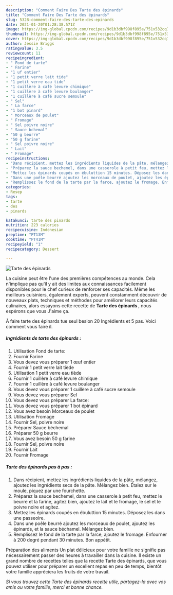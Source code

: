 ```yaml
---
description: "Comment Faire Des Tarte des épinards"
title: "Comment Faire Des Tarte des épinards"
slug: 5328-comment-faire-des-tarte-des-epinards
date: 2021-01-20T01:28:38.571Z
image: https://img-global.cpcdn.com/recipes/9d1b3dbf998f895e/751x532cq70/tarte-des-epinards-photo-principale-de-la-recette.jpg
thumbnail: https://img-global.cpcdn.com/recipes/9d1b3dbf998f895e/751x532cq70/tarte-des-epinards-photo-principale-de-la-recette.jpg
cover: https://img-global.cpcdn.com/recipes/9d1b3dbf998f895e/751x532cq70/tarte-des-epinards-photo-principale-de-la-recette.jpg
author: Jessie Briggs
ratingvalue: 3.5
reviewcount: 11
recipeingredient:
- " Fond de tarte"
- " Farine"
- "1 uf entier"
- "1 petit verre lait tide"
- "1 petit verre eau tide"
- "1 cuillère à café levure chimique"
- "1 cuillère à café levure boulanger"
- "1 cuillère à café sucre semoule"
- " Sel"
- " La farce"
- "1 bot pinard"
- " Morceaux de poulet"
- " Fromage"
- " Sel poivre noire"
- " Sauce bchemal"
- "50 g beurre"
- "50 g farine"
- " Sel poivre noire"
- " Lait"
- " Fromage"
recipeinstructions:
- "Dans récipient, mettez les ingrédients liquides de la pâte, mélangez, ajoutez les ingrédients secs de la pâte. Mélangez bien. Étalez sur le moule, piquez par une fourchette."
- "Préparez la sauce bechemel, dans une casserole à petit feu, mettez le beurre et la farine, agitez bien, ajoutez le lait et le fromage, le sel et le poivre noire et agitez."
- "Mettez les épinards coupés en ébuluttion 15 minutes. Déposez les dans une passeoire."
- "Dans une poêle beurré ajoutez les morceaux de poulet, ajoutez les épinards, et la sauce béchamel. Mélangez bien."
- "Remplissez le fond de la tarte par la farce, ajoutez le fromage. Enfourner à 200 degré pendant 30 minutes. Bon appétit."
categories:
- Resep
tags:
- tarte
- des
- pinards

katakunci: tarte des pinards 
nutrition: 223 calories
recipecuisine: Indonesian
preptime: "PT13M"
cooktime: "PT41M"
recipeyield: "1"
recipecategory: Dessert

---
```



![Tarte des épinards](https://img-global.cpcdn.com/recipes/9d1b3dbf998f895e/751x532cq70/tarte-des-epinards-photo-principale-de-la-recette.jpg)

La cuisine peut être l'une des premières compétences au monde. Cela n'implique pas qu'il y ait des limites aux connaissances facilement disponibles pour le chef curieux de renforcer ses capacités. Même les meilleurs cuisiniers, également experts, peuvent constamment découvrir de nouveaux plats, techniques et méthodes pour améliorer leurs capacités culinaires, alors essayons cette recette de <strong> Tarte des épinards </strong>, nous espérons que vous J'aime ça.

<!--inarticleads1-->

À faire tarte des épinards tue seul besion 20 Ingrédients et 5 pas. Voici comment vous faire il.

##### Ingrédients de tarte des épinards :

1. Utilisation  Fond de tarte:
1. Fournir  Farine
1. Vous devez vous préparer 1 œuf entier
1. Fournir 1 petit verre lait tiède
1. Utilisation 1 petit verre eau tiède
1. Fournir 1 cuillère à café levure chimique
1. Fournir 1 cuillère à café levure boulanger
1. Vous devez vous préparer 1 cuillère à café sucre semoule
1. Vous devez vous préparer  Sel
1. Vous devez vous préparer  La farce:
1. Vous devez vous préparer 1 bot épinard
1. Vous avez besoin  Morceaux de poulet
1. Utilisation  Fromage
1. Fournir  Sel, poivre noire
1. Préparer  Sauce béchemal
1. Préparer 50 g beurre
1. Vous avez besoin 50 g farine
1. Fournir  Sel, poivre noire
1. Fournir  Lait
1. Fournir  Fromage




<!--inarticleads2-->

##### Tarte des épinards pas à pas :

1. Dans récipient, mettez les ingrédients liquides de la pâte, mélangez, ajoutez les ingrédients secs de la pâte. Mélangez bien. Étalez sur le moule, piquez par une fourchette.
1. Préparez la sauce bechemel, dans une casserole à petit feu, mettez le beurre et la farine, agitez bien, ajoutez le lait et le fromage, le sel et le poivre noire et agitez.
1. Mettez les épinards coupés en ébuluttion 15 minutes. Déposez les dans une passeoire.
1. Dans une poêle beurré ajoutez les morceaux de poulet, ajoutez les épinards, et la sauce béchamel. Mélangez bien.
1. Remplissez le fond de la tarte par la farce, ajoutez le fromage. Enfourner à 200 degré pendant 30 minutes. Bon appétit.




<!--inarticleads1-->

<p>
Préparation des aliments Un plat délicieux pour votre famille ne signifie pas nécessairement passer des heures à travailler dans la cuisine. Il existe un grand nombre de recettes telles que la recette Tarte des épinards, que vous pouvez utiliser pour préparer un excellent repas en peu de temps, bientôt votre famille appréciera les fruits de votre travail.
</p>

<p>
<i>Si vous trouvez cette Tarte des épinards recette utile, partagez-la avec vos amis ou votre famille, merci et bonne chance.</i>
</p>
